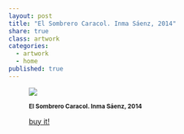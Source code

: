 ```yaml
---
layout: post
title: "El Sombrero Caracol. Inma Sáenz, 2014"
share: true
class: artwork
categories:
  - artwork
  - home
published: true
---
```


<figure class="text-center">
	<img src="http://www.inpocketart.com/wp-content/uploads/2014/07/3-el-sombrero-caracol-inma-saenz-2014-watermark.jpg">
	<figcaption>
		<p><small><strong>El Sombrero Caracol. Inma Sáenz, 2014</strong></small></p>
		<p><a href="http://www.inpocketart.com/product/el-sombrero-caracol-inma-saenz-2014/" class="btn btn-primary btn-lg"><i class="fa fa-credit-card"></i> buy it!</a></p>
	</figcaption>
</figure>